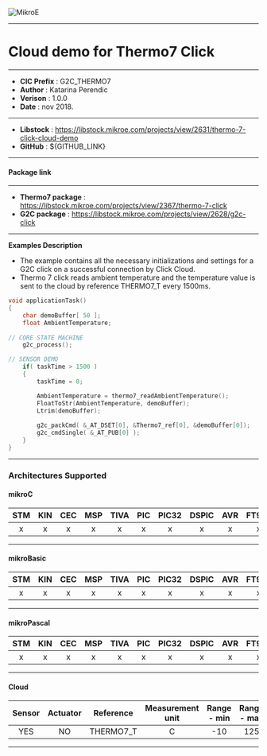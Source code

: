 ![MikroE](http://www.mikroe.com/img/designs/beta/logo_small.png)

---

# Cloud demo for Thermo7 Click

---

- **CIC Prefix**  : G2C_THERMO7
- **Author**      : Katarina Perendic
- **Verison**     : 1.0.0
- **Date**        : nov 2018.

---

- **Libstock** : https://libstock.mikroe.com/projects/view/2631/thermo-7-click-cloud-demo
- **GitHub**   : ${GITHUB_LINK}

---
#### Package link
---

- **Thermo7 package**       : https://libstock.mikroe.com/projects/view/2367/thermo-7-click
- **G2C package**           : https://libstock.mikroe.com/projects/view/2628/g2c-click

---

**Examples Description**

- The example contains all the necessary initializations and 
  settings for a G2C click on a successful connection by Click Cloud.
- Thermo 7 click reads ambient temperature and the temperature value 
  is sent to the cloud by reference THERMO7_T every 1500ms.  


```.c
void applicationTask()
{
    char demoBuffer[ 50 ];
    float AmbientTemperature;
	
// CORE STATE MACHINE
    g2c_process();

// SENSOR DEMO
	if( taskTime > 1500 )
    {
        taskTime = 0;

        AmbientTemperature = thermo7_readAmbientTemperature();
        FloatToStr(AmbientTemperature, demoBuffer);   
        Ltrim(demoBuffer);
        
        g2c_packCmd( &_AT_DSET[0], &Thermo7_ref[0], &demoBuffer[0]);
        g2c_cmdSingle( &_AT_PUB[0] );
    }
}
```

---
### Architectures Supported

#### mikroC

| STM | KIN | CEC | MSP | TIVA | PIC | PIC32 | DSPIC | AVR | FT90x |
|:-:|:-:|:-:|:-:|:-:|:-:|:-:|:-:|:-:|:-:|
| x | x | x | x | x | x | x | x | x | x |
---

#### mikroBasic

| STM | KIN | CEC | MSP | TIVA | PIC | PIC32 | DSPIC | AVR | FT90x |
|:-:|:-:|:-:|:-:|:-:|:-:|:-:|:-:|:-:|:-:|
| x | x | x | x | x | x | x | x | x | x |
---

#### mikroPascal

| STM | KIN | CEC | MSP | TIVA | PIC | PIC32 | DSPIC | AVR | FT90x |
|:-:|:-:|:-:|:-:|:-:|:-:|:-:|:-:|:-:|:-:|
| x | x | x | x | x | x | x | x | x | x |
---

#### Cloud

| Sensor | Actuator | Reference | Measurement unit | Range - min  | Range - max |
|:------:|:--------:|:-----:|:-----:|:------------:|:-----------:|
| YES | NO | THERMO7_T | C | -10 | 125 | 
---
